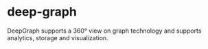 # deep-graph
DeepGraph supports a 360° view on graph technology and supports analytics, storage and visualization.
